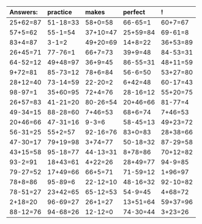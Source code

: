 | Answers: | practice | makes | perfect | ! |
| :--- | :--- | :--- | :--- | :--- |
| 25+62=87 | 51-18=33 | 58+0=58 | 66-65=1 | 60+7=67 | 
| 57+5=62 | 55-1=54 | 37+10=47 | 25+59=84 | 69-61=8 | 
| 83+4=87 | 3-1=2 | 49+20=69 | 14+8=22 | 36+53=89 | 
| 26+45=71 | 77-76=1 | 66+7=73 | 39+9=48 | 84-53=31 | 
| 64-52=12 | 49+48=97 | 36+9=45 | 86-55=31 | 48+11=59 | 
| 9+72=81 | 85-73=12 | 78+6=84 | 56-6=50 | 53+27=80 | 
| 28+12=40 | 73-14=59 | 22-20=2 | 6+42=48 | 60-17=43 | 
| 98-97=1 | 35+60=95 | 72+4=76 | 28-16=12 | 55+20=75 | 
| 26+57=83 | 41-21=20 | 80-26=54 | 20+46=66 | 81-77=4 | 
| 49-34=15 | 88-28=60 | 7+46=53 | 68+6=74 | 7+46=53 | 
| 20+46=66 | 47-31=16 | 9-3=6 | 58-45=13 | 49+23=72 | 
| 56-31=25 | 55+2=57 | 92-16=76 | 83+0=83 | 28+38=66 | 
| 47-30=17 | 79+19=98 | 3+74=77 | 50-18=32 | 87-29=58 | 
| 43+15=58 | 95-18=77 | 44-13=31 | 8+78=86 | 70+12=82 | 
| 93-2=91 | 18+43=61 | 4+22=26 | 28+49=77 | 94-9=85 | 
| 79-27=52 | 17+49=66 | 66+5=71 | 71-59=12 | 1+96=97 | 
| 78+8=86 | 95-89=6 | 22-12=10 | 48-16=32 | 92-10=82 | 
| 78-51=27 | 23+42=65 | 65-12=53 | 54-9=45 | 4+68=72 | 
| 2+18=20 | 96-69=27 | 26+1=27 | 13+51=64 | 59+37=96 | 
| 88-12=76 | 94-68=26 | 12-12=0 | 74-30=44 | 3+23=26 | 
